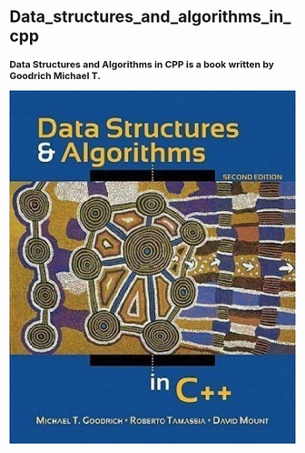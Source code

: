 # Data_structures_and_algorithms_in_cpp
### Data Structures and Algorithms in CPP is a book written by Goodrich Michael T.
![Data Structures and Algorithms in CPP](./img/book.jpeg)
